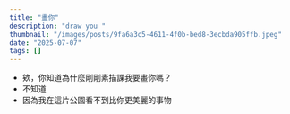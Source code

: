 ```yaml
---
title: "畫你"
description: "draw you "
thumbnail: "/images/posts/9fa6a3c5-4611-4f0b-bed8-3ecbda905ffb.jpeg"
date: "2025-07-07"
tags: []
---
```

- 欸，你知道為什麼剛剛素描課我要畫你嗎？
- 不知道
- 因為我在這片公園看不到比你更美麗的事物
